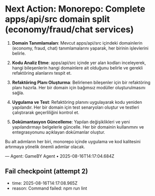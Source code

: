 # Next Action: Monorepo: Complete apps/api/src domain split (economy/fraud/chat services)

1. **Domain Tanımlamaları**: Mevcut apps/api/src içindeki domainlerin (economy, fraud, chat) tanımlamalarını yaparak, her birinin işlevlerini belirle.

2. **Kodu Analiz Etme**: apps/api/src içinde yer alan kodları inceleyerek, hangi bileşenlerin hangi domainlere ait olduğunu belirle ve gerekli refaktöring alanlarını tespit et.

3. **Refaktöring Planı Oluşturma**: Belirlenen bileşenler için bir refaktöring planı hazırla. Her bir domain için bağımsız modüller oluşturulmasını sağla.

4. **Uygulama ve Test**: Refaktöring planını uygulayarak kodu yeniden yapılandır. Her bir domain için test senaryoları oluştur ve testleri çalıştırarak geçerliliğini kontrol et.

5. **Dokümantasyon Güncelleme**: Yapılan değişiklikleri ve yeni yapılandırmayı belgelerle güncelle. Her bir domainin kullanımını ve entegrasyonunu açıklayan dokümanlar oluştur. 

Bu alt adımların her biri, monorepo içinde uygulama ve kod kalitesini artırmaya yönelik önemli adımlar olacak.

— Agent: GameBY Agent • 2025-08-16T14:17:04.684Z


## Fail checkpoint (attempt 2)
- time: 2025-08-16T14:17:08.965Z
- reason: Command failed: npm run lint
